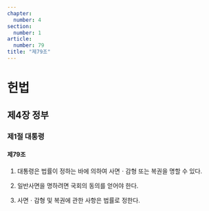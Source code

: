 ```yaml
---
chapter:
  number: 4
section:
  number: 1
article:
  number: 79
title: "제79조"
---
```

# 헌법

## 제4장 정부

### 제1절 대통령

#### 제79조

1. 대통령은 법률이 정하는 바에 의하여 사면ㆍ감형 또는 복권을 명할 수 있다.

2. 일반사면을 명하려면 국회의 동의를 얻어야 한다.

3. 사면ㆍ감형 및 복권에 관한 사항은 법률로 정한다.
